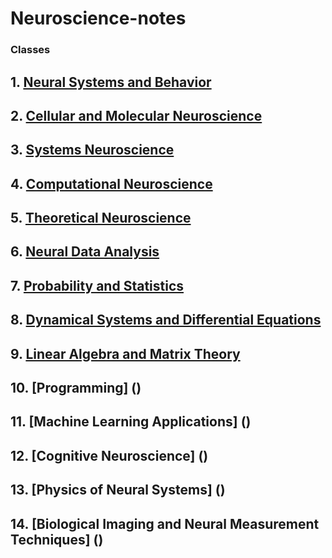 # Neuroscience-notes
### Classes
## 1.  [Neural Systems and Behavior](https://github.com/ProfessorWendell/Neuroscience-notes/tree/Neural-Systems-and-Behavior)
## 2. [Cellular and Molecular Neuroscience](https://github.com/ProfessorWendell/Neuroscience-notes/tree/Cellular-and-Molecular-Neuroscience)
## 3. [Systems Neuroscience](https://github.com/ProfessorWendell/Neuroscience-notes/tree/Systems-Neuroscience)
## 4. [Computational Neuroscience](https://github.com/ProfessorWendell/Neuroscience-notes/tree/Computational-Neuroscience)
## 5. [Theoretical Neuroscience](https://github.com/ProfessorWendell/Neuroscience-notes/tree/Theoretical-Neuroscience)
## 6. [Neural Data Analysis](https://github.com/ProfessorWendell/Neuroscience-notes/tree/Neural-Data-Analysis)
## 7. [Probability and Statistics](https://github.com/ProfessorWendell/Neuroscience-notes/tree/Probability-and-Statistics)
## 8. [Dynamical Systems and Differential Equations](https://github.com/ProfessorWendell/Neuroscience-notes/tree/Dynamical-Systems-and-Differential-Equations)
## 9. [Linear Algebra and Matrix Theory](https://github.com/ProfessorWendell/Neuroscience-notes/tree/Linear-Algebra-and-Matrix-Theory)
## 10. [Programming] ()
## 11. [Machine Learning Applications] ()
## 12. [Cognitive Neuroscience] ()
## 13. [Physics of Neural Systems] ()
## 14. [Biological Imaging and Neural Measurement Techniques] ()

